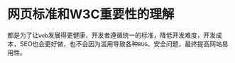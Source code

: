 # 网页标准和W3C重要性的理解

都是为了让`web`发展得更健康，开发者遵循统一的标准，降低开发难度，开发成本，SEO也会更好做，也不会因为滥用导致各种`BUG`、安全问题，最终提高网站易用性。


